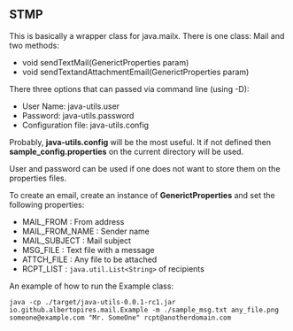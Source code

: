 
## STMP ##

This is basically a wrapper class for java.mailx. There is one class: Mail and two methods:

* void sendTextMail(GenerictProperties param)
* void sendTextandAttachmentEmail(GenerictProperties param)

There three options that can passed via command line (using -D):

* User Name: java-utils.user
* Password: java-utils.password
* Configuration file: java-utils.config

Probably, **java-utils.config** will be the most useful. It if not defined then **sample_config.properties** on the current directory will be used.

User and password can be used if one does not want to store them on the properties files.

To create an email, create an instance of **GenerictProperties** and set the following properties:

* MAIL_FROM : From address
* MAIL_FROM_NAME : Sender name
* MAIL_SUBJECT : Mail subject
* MSG_FILE :  Text file with a message
* ATTCH_FILE :  Any file to be attached
* RCPT_LIST :  `java.util.List<String>` of recipients

An example of how to run the Example class:

``java -cp ./target/java-utils-0.0.1-rc1.jar io.github.albertopires.mail.Example
 -m ./sample_msg.txt any_file.png someone@example.com "Mr. SomeOne" rcpt@anotherdomain.com``
